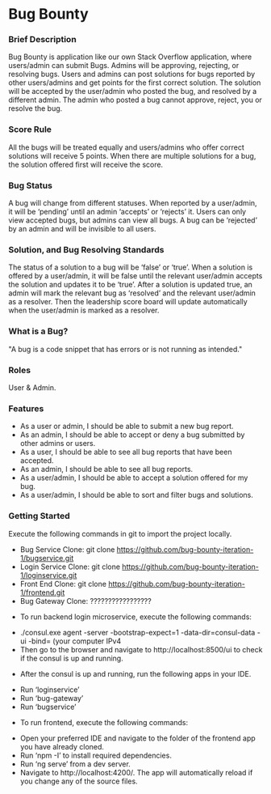# Bug Bounty
### Brief Description
Bug Bounty is application like our own Stack Overflow application, where users/admin can submit Bugs. Admins will be approving, rejecting, or resolving bugs. Users and admins can post solutions for bugs reported by other users/admins and get points for the first correct solution. The solution will be accepted by the user/admin who posted the bug, and resolved by a different admin. The admin who posted a bug cannot approve, reject, you or resolve the bug. 

### Score Rule
All the bugs will be treated equally and users/admins who offer correct solutions will receive 5 points. When there are multiple solutions for a bug, the solution offered first will receive the score.

### Bug Status
A bug will change from different statuses. When reported by a user/admin, it will be ‘pending’ until an admin ‘accepts’ or ‘rejects’ it. Users can only view accepted bugs, but admins can view all bugs. A bug can be ‘rejected’ by an admin and will be invisible to all users.

### Solution, and Bug Resolving Standards
The status of a solution to a bug will be ‘false’ or ‘true’. When a solution is offered by a user/admin, it will be false until the relevant user/admin accepts the solution and updates it to be ‘true’. After a solution is updated true, an admin will mark the relevant bug as ‘resolved’ and the relevant user/admin as a resolver. Then the leadership score board will update automatically when the user/admin is marked as a resolver.

### What is a Bug? 
"A bug is a code snippet that has errors or is not running as intended." 

### Roles
User & Admin.

### Features
*	As a user or admin, I should be able to submit a new bug report.
*	As an admin, I should be able to accept or deny a bug submitted by other admins or users.
*	As a user, I should be able to see all bug reports that have been accepted.
*	As an admin, I should be able to see all bug reports.
*	As a user/admin, I should be able to accept a solution offered for my bug.
*	As a user/admin, I should be able to sort and filter bugs and solutions.

### Getting Started
Execute the following commands in git to import the project locally.
-	Bug Service Clone: git clone https://github.com/bug-bounty-iteration-1/bugservice.git
-	Login Service Clone: git clone https://github.com/bug-bounty-iteration-1/loginservice.git
-	Front End Clone: git clone https://github.com/bug-bounty-iteration-1/frontend.git
-	Bug Gateway Clone: ?????????????????

*	To run backend login microservice, execute the following commands:
-	./consul.exe agent -server -bootstrap-expect=1 -data-dir=consul-data -ui -bind= (your computer IPv4
-	Then go to the browser and navigate to  http://localhost:8500/ui to check if the consul is up and running.

*	After the consul is up and running, run the following apps in your IDE.
-	Run ‘loginservice’
-	Run ‘bug-gateway’
-	Run ‘bugservice’  

*	To run frontend, execute the following commands:
-	Open your preferred IDE and navigate to the folder of the frontend app you have already cloned.
-	Run ‘npm -I’ to install required dependencies.
-	Run ‘ng serve’ from a dev server. 
-	Navigate to http://localhost:4200/. The app will automatically reload if you change any of the source files.

